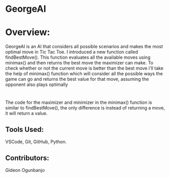 # GeorgeAI
# Overview:
GeorgeAI is an AI that considers all possible scenarios and makes the most optimal move in Tic Tac Toe. I introduced a new function called findBestMove(). This function evaluates all the available moves using minimax() and then returns the best move the maximizer can make. To check whether or not the current move is better than the best move i'll take the help of minimax() function which will consider all the possible ways the game can go and returns the best value for that move, assuming the opponent also plays optimally 
#
The code for the maximizer and minimizer in the minimax() function is similar to findBestMove(), the only difference is instead of returning a move, it will return a value.

## Tools Used:
VSCode, Git, GitHub, Python.

## Contributors:
Gideon Ogunbanjo
